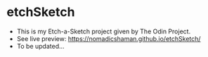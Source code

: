 # etchSketch

- This is my Etch-a-Sketch project given by The Odin Project.
- See live preview: https://nomadicshaman.github.io/etchSketch/
- To be updated...